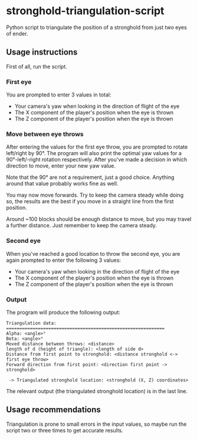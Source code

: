 # stronghold-triangulation-script

Python script to triangulate the position of a stronghold from just two eyes of ender.

## Usage instructions

First of all, run the script.

### First eye

You are prompted to enter 3 values in total:
- Your camera's yaw when looking in the direction of flight of the eye
- The X component of the player's position when the eye is thrown
- The Z component of the player's position when the eye is thrown

### Move between eye throws

After entering the values for the first eye throw, you are prompted to rotate left/right
by 90°. The program will also print the optimal yaw values for a 90°-left/-right rotation
respectively.
After you've made a decision in which direction to move, enter your new yaw value.

Note that the 90° are not a requirement, just a good choice. Anything around that value probably
works fine as well.

You may now move forwards. Try to keep the camera steady while doing so, the results are the best
if you move in a straight line from the first position.

Around ~100 blocks should be enough distance to move, but you may travel a further distance. 
Just remember to keep the camera steady.

### Second eye

When you've reached a good location to throw the second eye, you are again prompted to enter
the following 3 values:
- Your camera's yaw when looking in the direction of flight of the eye
- The X component of the player's position when the eye is thrown
- The Z component of the player's position when the eye is thrown

### Output

The program will produce the following output:
```
Triangulation data:
============================================================
Alpha: <angle>°
Beta: <angle>°
Moved distance between throws: <distance>
length of d (height of triangle): <length of side d>
Distance from first point to stronghold: <distance stronghold <-> first eye throw>
Forward direction from first point: <direction first point -> stronghold>

 -> Triangulated stronghold location: <stronghold (X, Z) coordinates>
```

The relevant output (the triangulated stronghold location) is in the last line.


## Usage recommendations

Triangulation is prone to small errors in the input values, so maybe run the script two or three
times to get accurate results.
